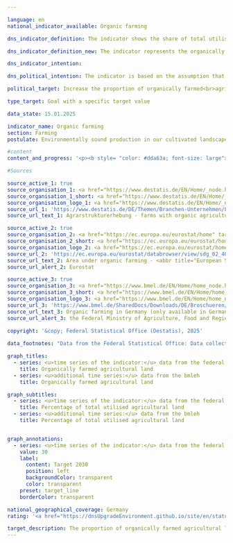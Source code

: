 ```yaml
---

language: en        
national_indicator_available: Organic farming        

dns_indicator_definition: The indicator shows the share of total utilised agricultural area in Germany that is cultivated by organically managed farms subject to the control system regulated by the <abbr title="European Union" tabindex="0">EU</abbr> legislation on organic farming (Regulation (EC) No. 834/2007&nbsp;and the implementing rules). It includes land that has been fully converted to organic management as well as areas still undergoing conversion.        

dns_indicator_definition_new: The indicator represents the organically farmed area of agricultural holdings subject to the control procedure of <abbr title="European Union" tabindex="0">EU</abbr> legislation on organic farming (Regulation [EC] No. 848/2018&nbsp;and implementing provisions) as a proportion of the total farmed area in Germany (in per cent). This includes both areas that have been fully converted to organic farming and those that are still in the process of conversion.        

dns_indicator_intention:         

dns_political_intention: The indicator is based on the assumption that organic farming conserves and protects natural resources to a particularly high degree. It has a variety of positive effects on nature, the climate and the environment and serves to produce high-quality food.        

political_target: Increase the proportion of organically farmed<br>agricultural land to 30&nbsp;per cent by 2030        

type_target: Goal with a specific target value        

data_state: 15.01.2025        

indicator_name: Organic farming        
section: Farming        
postulate: Environmentally sound production in our cultivated landscapes        

#content         
content_and_progress: '<p><b style= "color: #dda63a; font-size: large">2.1.b Organic farming</b><br><br>Data on organic farming are provided both by the Federal Office for Agriculture and Food (<abbr title="Federal Office for Agriculture and Food" tabindex="0">BLE</abbr>), on behalf of the Federal Ministry of Food, Agriculture and Rural Areas (BMLEH), and by the Federal Statistical Office.<br><br>To determine the amount of organically farmed land, the Federal Statistical Office employs various surveys. In years when a structural survey is conducted (such as the Agricultural Census or Agricultural Structure Survey), the data on organically farmed land are collected using primary statistical methods. In the intervening years, an estimation procedure is applied. In the future, data on organically farmed land are to be collected using secondary statistical methods as part of the land use survey for agricultural holdings&nbsp;–&nbsp;the successor to the previous main land use survey.<br><br>The reference value for calculating the proportion of organically farmed land is the utilised agricultural area, which is recorded annually by the Federal Statistical Office. This includes all areas used for agricultural or horticultural purposes. Buildings and farmyard areas belonging to agricultural holdings are not included in this reference value.<br><br>The <abbr title="Federal Office for Agriculture and Food" tabindex="0">BLE</abbr> data include information on organically farmed land reported annually by the organic regulatory authorities of the Länder. The reporting date is 31&nbsp;December of each year. All reports for the current year are accumulated up to this date. The <abbr title="Federal Office for Agriculture and Food" tabindex="0">BLE</abbr> data tend to show slightly higher values. Among other factors, this is because areas without a minimum size threshold are compared with the total area that includes such thresholds, and differing reporting periods are used. As a result, very small plots are included in the numerator when calculating the proportion, whereas only plots above a certain minimum size are considered in the denominator.<br><br>According to data from the Federal Statistical Office, the share of organically farmed land in the total utilised agricultural area increased from 2.9&nbsp;% in 1999&nbsp;to 11.2&nbsp;% in 2023. In 2023, this corresponded to an area of 1.85&nbsp;million hectares. The <abbr title="Federal Office for Agriculture and Food" tabindex="0">BLE</abbr> data show a slightly higher share of organic farming land, amounting to 11.4&nbsp;% or 1.89&nbsp;million hectares for 2023.<br><br>Based on figures from the Federal Statistical Office, if the trend observed over the past six reporting years were to continue, the share of organically farmed land would reach 16.7&nbsp;% by 2030. This means that the political target of achieving 30&nbsp;% organic farming by 2030&nbsp;would be missed, as would the previous federal government’s target of 20&nbsp;%.<br><br>In 2023, the organically farmed land in Germany was used as follows: 51.5&nbsp;% was permanent pasture, 47.0&nbsp;% was arable land, and 1.5&nbsp;% was classified as other land. In contrast, agriculture as a whole was predominantly focused on arable land, which made up 70.4&nbsp;% of the utilised agricultural area. The share of permanent pasture was 28.4&nbsp;%, and other land accounted for 1.2&nbsp;%.<br><br>According to the results of the 2023&nbsp;Agricultural Structure Survey, Saarland had the highest proportion of organically farmed land among the federal states, at 19.4&nbsp;%, followed by Brandenburg with 17.6&nbsp;% and Hessen with 15.4&nbsp;%. The extent to which organic farming is supported varies across the federal states.<br><br>According to <abbr title="European Statistical Office" tabindex="0">Eurostat</abbr> data, a total of 14.7&nbsp;million hectares were organically farmed in the <abbr title="European Union consisting of 27&nbsp;member states (without United Kingdom)" tabindex="0">EU-27</abbr>&nbsp;countries in 2020. This represented 9.1&nbsp;% of the total utilised agricultural area. In 2022, the highest shares of organic farmland in <abbr title="European Union" tabindex="0">EU</abbr> countries were recorded in Estonia (23.4&nbsp;%), followed by Sweden (19.9&nbsp;%), Portugal (19.3&nbsp;%), Italy (18.1&nbsp;%), Greece (17.2&nbsp;%), and the Czech Republic (16.0&nbsp;%).</p>'                

#Sources        

source_active_1: true
source_organisation_1: <a href="https://www.destatis.de/EN/Home/_node.html" target="_blank">Federal Statistical Office</a>
source_organisation_1_short: <a href="https://www.destatis.de/EN/Home/_node.html" target="_blank">Federal Statistical Office</a>
source_organisation_logo_1: <a href="https://www.destatis.de/EN/Home/_node.html" target="_blank"><img src="https://dnsTestEnvironment.github.io/dns-indicators/public/OrgImgEn/destatis.png" alt="Federal Statistical Office" title=" Click here to visit the homepage of the organizationFederal Statistical Office" style="height:60px; width:148px; border:transparent"/></a>
source_url_1: 'https://www.destatis.de/DE/Themen/Branchen-Unternehmen/Landwirtschaft-Forstwirtschaft-Fischerei/Landwirtschaftliche-Betriebe/Tabellen/oekologischer-landbau-bundeslaender.html'
source_url_text_1: Agrarstrukturerhebung - farms with organic agriculture (only available in German)

source_active_2: true
source_organisation_2: <a href="https://ec.europa.eu/eurostat/home" target="_blank" onclick="return confirm_alert('Eurostat', 'En')">Statistical office of the European Union</a>
source_organisation_2_short: <a href="https://ec.europa.eu/eurostat/home" target="_blank" onclick="return confirm_alert('Eurostat', 'En')">Statistical office of the European Union</a>
source_organisation_logo_2: <a href="https://ec.europa.eu/eurostat/home" target="_blank" onclick="return confirm_alert('Eurostat', 'En')"><img src="https://dnsTestEnvironment.github.io/dns-indicators/public/OrgImgEn/eurostat.png" alt="Statistical office of the European Union" title=" Click here to visit the homepage of the organizationStatistical office of the European Union" style="height:60px; width:148px; border:transparent"/></a>
source_url_2: 'https://ec.europa.eu/eurostat/databrowser/view/sdg_02_40/default/table?lang=en'
source_url_text_2: Area under organic farming - <abbr title="European Statistical Office" tabindex="0">Eurostat</abbr> table [org_cropar]
source_url_alert_2: Eurostat

source_active_3: true
source_organisation_3: <a href="https://www.bmel.de/EN/Home/home_node.html" target="_blank" onclick="return confirm_alert('the Federal Ministry of Agriculture, Food and Regional Identity', 'En')">Federal Ministry of Agriculture, Food and Regional Identity</a>
source_organisation_3_short: <a href="https://www.bmel.de/EN/Home/home_node.html" target="_blank" onclick="return confirm_alert('the Federal Ministry of Agriculture, Food and Regional Identity', 'En')">Federal Ministry of Agriculture, Food and Regional Identity</a>
source_organisation_logo_3: <a href="https://www.bmel.de/EN/Home/home_node.html" target="_blank" onclick="return confirm_alert('the Federal Ministry of Agriculture, Food and Regional Identity', 'En')"><img src="https://dnsTestEnvironment.github.io/dns-indicators/public/OrgImgEn/bmleh.png" alt="Federal Ministry of Agriculture, Food and Regional Identity" title=" Click here to visit the homepage of the organizationFederal Ministry of Agriculture, Food and Regional Identity" style="height:60px; width:148px; border:transparent"/></a>
source_url_3: 'https://www.bmel.de/SharedDocs/Downloads/DE/Broschueren/OekolandbauDeutschland.pdf?__blob=publicationFile&v=14'
source_url_text_3: Organic farming in Germany (only available in German)
source_url_alert_3: the Federal Ministry of Agriculture, Food and Regional Identity
        
copyright: '&copy; Federal Statistical Office (Destatis), 2025'        

data_footnotes: "Data from the Federal Statistical Office: Data collected in 1999, 2001, 2003, 2005, 2007, 2010, 2013, 2016&nbsp;and 2020&nbsp;(Agricultural Structure Survey). <br>• Estimated data in intermediate years and from 2021&nbsp;to 2023."        

graph_titles: 
  - series: <u>time series of the indicator:</u> data from the federal statistical office
    title: Organically farmed agricultural land
  - series: <u>additional time series:</u> data from the bmleh
    title: Organically farmed agricultural land        

graph_subtitles: 
  - series: <u>time series of the indicator:</u> data from the federal statistical office
    title: Percentage of total utilised agricultural land
  - series: <u>additional time series:</u> data from the bmleh
    title: Percentage of total utilised agricultural land        


graph_annotations:
  - series: <u>time series of the indicator:</u> data from the federal statistical office
    value: 30
    label:
      content: Target 2030
      position: left
      backgroundColor: transparent
      color: transparent
    preset: target_line
    borderColor: transparent                

national_geographical_coverage: Germany        
rating: '<a href="https://dnsUpgradeEnvironment.github.io/site/en/status"><img src="https://sdg-indikatoren.de/public/Wettersymbole/Wolke.png" title="Although the indicator has in 2023 been moving in the desired direction toward the target, if the trend had to continued, the target would have been missed in the target year by more than 20% of the difference between the target value and the value at that time." alt="Weathersymbol: cloud"/></a>'        

target_description: The proportion of organically farmed agricultural land is to be increased to at least 30&nbsp;per cent by 2030.<br><br><br>Based on the target formulation, indicator 2.1.b shows a continuous development in the desired direction. If this trend were to continue, the politically defined target would still be missed by a wide margin, meaning that indicator 2.1.b for 2023&nbsp;is rated as "cloud"’.        
---
```


